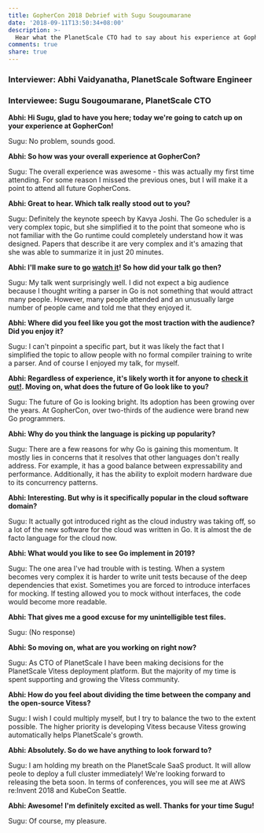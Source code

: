 ```yaml
---
title: GopherCon 2018 Debrief with Sugu Sougoumarane
date: '2018-09-11T13:50:34+08:00'
description: >-
  Hear what the PlanetScale CTO had to say about his experience at GopherCon 2018.
comments: true
share: true
---
```


### Interviewer: Abhi Vaidyanatha, PlanetScale Software Engineer

### Interviewee: Sugu Sougoumarane, PlanetScale CTO

**Abhi: Hi Sugu, glad to have you here; today we're going to catch up on your experience at GopherCon!**

Sugu: No problem, sounds good.

**Abhi: So how was your overall experience at GopherCon?**

Sugu: The overall experience was awesome - this was actually my first time attending. For some reason I missed the previous ones, but I will make it a point to attend all future GopherCons.

**Abhi: Great to hear. Which talk really stood out to you?**

Sugu: Definitely the keynote speech by Kavya Joshi. The Go scheduler is a very complex topic, but she simplified it to the point that someone who is not familiar with the Go runtime could completely understand how it was designed. Papers that describe it are very complex and it's amazing that she was able to summarize it in just 20 minutes.

**Abhi: I'll make sure to go [watch it](https://www.youtube.com/watch?v=NjMGHrM2cc0)! So how did your talk go then?**

Sugu: My talk went surprisingly well. I did not expect a big audience because I thought writing a parser in Go is not something that would attract many people. However, many people attended and an unusually large number of people came and told me that they enjoyed it.

**Abhi: Where did you feel like you got the most traction with the audience? Did you enjoy it?**

Sugu: I can't pinpoint a specific part, but it was likely the fact that I simplified the topic to allow people with no formal compiler training to write a parser. And of course I enjoyed my talk, for myself.

**Abhi: Regardless of experience, it's likely worth it for anyone to [check it out!](https://www.youtube.com/watch?v=tVpaSOGMeq4&t=1s). Moving on, what does the future of Go look like to you?**

Sugu: The future of Go is looking bright. Its adoption has been growing over the years. At GopherCon, over two-thirds of the audience were brand new Go programmers.

**Abhi: Why do you think the language is picking up popularity?**

Sugu: There are a few reasons for why Go is gaining this momentum. It mostly lies in concerns that it resolves that other languages don't really address. For example, it has a good balance between expressability and performance. Additionally, it has the ability to exploit modern hardware due to its concurrency patterns.

**Abhi: Interesting. But why is it specifically popular in the cloud software domain?**

Sugu: It actually got introduced right as the cloud industry was taking off, so a lot of the new software for the cloud was written in Go. It is almost the de facto language for the cloud now.

**Abhi: What would you like to see Go implement in 2019?**

Sugu: The one area I've had trouble with is testing. When a system becomes very complex it is harder to write unit tests because of the deep dependencies that exist. Sometimes you are forced to introduce interfaces for mocking. If testing allowed you to mock without interfaces, the code would become more readable.

**Abhi: That gives me a good excuse for my unintelligible test files.**

Sugu: (No response)

**Abhi: So moving on, what are you working on right now?**

Sugu: As CTO of PlanetScale I have been making decisions for the PlanetScale Vitess deployment platform. But the majority of my time is spent supporting and growing the Vitess community.

**Abhi: How do you feel about dividing the time between the company and the open-source Vitess?**

Sugu: I wish I could multiply myself, but I try to balance the two to the extent possible. The higher priority is developing Vitess because Vitess growing automatically helps PlanetScale's growth.

**Abhi: Absolutely. So do we have anything to look forward to?**

Sugu: I am holding my breath on the PlanetScale SaaS product. It will allow peole to deploy a full cluster immediately! We're looking forward to releasing the beta soon. In terms of conferences, you will see me at AWS re:Invent 2018 and KubeCon Seattle.

**Abhi: Awesome! I'm definitely excited as well. Thanks for your time Sugu!**

Sugu: Of course, my pleasure.
